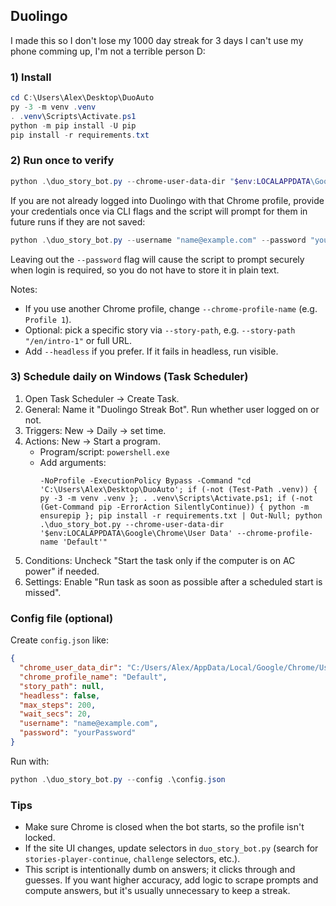 ## Duolingo


I made this so I don't lose my 1000 day streak for 3 days I can't use my phone comming up, I'm not a terrible person D:

### 1) Install

```powershell
cd C:\Users\Alex\Desktop\DuoAuto
py -3 -m venv .venv
. .venv\Scripts\Activate.ps1
python -m pip install -U pip
pip install -r requirements.txt
```

### 2) Run once to verify

```powershell
python .\duo_story_bot.py --chrome-user-data-dir "$env:LOCALAPPDATA\Google\Chrome\User Data" --chrome-profile-name "Default"
```

If you are not already logged into Duolingo with that Chrome profile, provide your credentials once via CLI flags and the script
will prompt for them in future runs if they are not saved:

```powershell
python .\duo_story_bot.py --username "name@example.com" --password "yourPassword"
```

Leaving out the `--password` flag will cause the script to prompt securely when login is required, so you do not have to store it
in plain text.

Notes:

- If you use another Chrome profile, change `--chrome-profile-name` (e.g. `Profile 1`).
- Optional: pick a specific story via `--story-path`, e.g. `--story-path "/en/intro-1"` or full URL.
- Add `--headless` if you prefer. If it fails in headless, run visible.

### 3) Schedule daily on Windows (Task Scheduler)

1. Open Task Scheduler → Create Task.
2. General: Name it "Duolingo Streak Bot". Run whether user logged on or not.
3. Triggers: New → Daily → set time.
4. Actions: New → Start a program.
   - Program/script: `powershell.exe`
   - Add arguments:
     ```
     -NoProfile -ExecutionPolicy Bypass -Command "cd 'C:\Users\Alex\Desktop\DuoAuto'; if (-not (Test-Path .venv)) { py -3 -m venv .venv }; . .venv\Scripts\Activate.ps1; if (-not (Get-Command pip -ErrorAction SilentlyContinue)) { python -m ensurepip }; pip install -r requirements.txt | Out-Null; python .\duo_story_bot.py --chrome-user-data-dir '$env:LOCALAPPDATA\Google\Chrome\User Data' --chrome-profile-name 'Default'"
     ```
5. Conditions: Uncheck "Start the task only if the computer is on AC power" if needed.
6. Settings: Enable "Run task as soon as possible after a scheduled start is missed".

### Config file (optional)

Create `config.json` like:

```json
{
  "chrome_user_data_dir": "C:/Users/Alex/AppData/Local/Google/Chrome/User Data",
  "chrome_profile_name": "Default",
  "story_path": null,
  "headless": false,
  "max_steps": 200,
  "wait_secs": 20,
  "username": "name@example.com",
  "password": "yourPassword"
}
```

Run with:

```powershell
python .\duo_story_bot.py --config .\config.json
```

### Tips

- Make sure Chrome is closed when the bot starts, so the profile isn't locked.
- If the site UI changes, update selectors in `duo_story_bot.py` (search for `stories-player-continue`, `challenge` selectors, etc.).
- This script is intentionally dumb on answers; it clicks through and guesses. If you want higher accuracy, add logic to scrape prompts and compute answers, but it's usually unnecessary to keep a streak.
